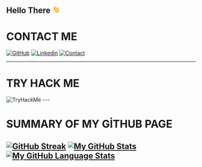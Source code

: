 <h2> Hello There <img src="https://raw.githubusercontent.com/ABSphreak/ABSphreak/master/gifs/Hi.gif" height="20px"></h2>


# CONTACT ME

[![GitHub](https://img.shields.io/badge/SUPPORT%20AT-GITHUB-blue?style=for-the-badge&logo=github)](https://github.com/yildizzeynep)
[![Linkedin](https://img.shields.io/badge/linkedin-%230077B5.svg?&style=for-the-badge&logo=linkedin&logoColor=white)](https://www.linkedin.com/in/zeynep-yildiz-zy/)
[![Contact](https://img.shields.io/badge/CONTACT-GMAIL-yellow?style=for-the-badge&logo=gmail&logoColor=white)](mailto:yildizzeynep729@gmail.com)

***

# TRY HACK ME
<img src="https://tryhackme-badges.s3.amazonaws.com/yildizze.png" alt="TryHackMe" height="110">
---

# SUMMARY OF MY GİTHUB PAGE

[![GitHub Streak](http://github-readme-streak-stats.herokuapp.com?user=yildizzeynep&theme=dark&background=000000)](https://git.io/streak-stats)
[![My GitHub Stats](https://github-readme-stats.vercel.app/api/?username=yildizzeynep&count_private=true&theme=vision-friendly-dark&showicons=true)]()
[![My GitHub Language Stats](https://github-readme-stats.vercel.app/api/top-langs/?username=yildizzeynep&langs_count=8&layout=compact&theme=vision-friendly-dark&count_private=true)]()
---
 







<!--
**yildizzeynep/yildizzeynep** is a ✨ _special_ ✨ repository because its `README.md` (this file) appears on your GitHub profile.

Here are some ideas to get you started:

- 🔭 I’m currently working on ...
- 🌱 I’m currently learning ...
- 👯 I’m looking to collaborate on ...
- 🤔 I’m looking for help with ...
- 💬 Ask me about ...
- 📫 How to reach me: ...
- 😄 Pronouns: ...
- ⚡ Fun fact: ...
-->
